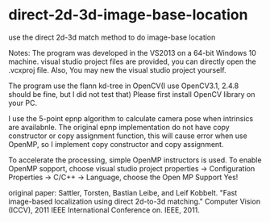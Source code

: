 # direct-2d-3d-image-base-location
use the direct 2d-3d match method to do image-base location

Notes:
The program was developed in the  VS2013 on a 64-bit Windows 10 machine.
visual studio project files are provided, you can directly open the .vcxproj file.
Also, You may new the visual studio project yourself.

The program use the flann kd-tree in OpenCV(I use OpenCV3.1, 2.4.8 should be fine, but I did not test that)
Please first install OpenCV library on your PC.

I use the 5-point epnp algorithm to calculate camera pose when intrinsics are availabnle.
The original epnp implementation do not have copy constructor or copy assignment function,
this will cause error when use OpenMP, so I implement copy constructor and copy assignment.

To accelerate the processing, simple OpenMP instructors is used.
To enable OpenMP sopport, choose visual studio project properties -> Configuration Properties
 -> C/C++ -> Language, choose the Open MP Support Yes!
 
 
 
 
original paper: 
Sattler, Torsten, Bastian Leibe, and Leif Kobbelt. 
"Fast image-based localization using direct 2d-to-3d matching." 
Computer Vision (ICCV), 2011 IEEE International Conference on. IEEE, 2011.
